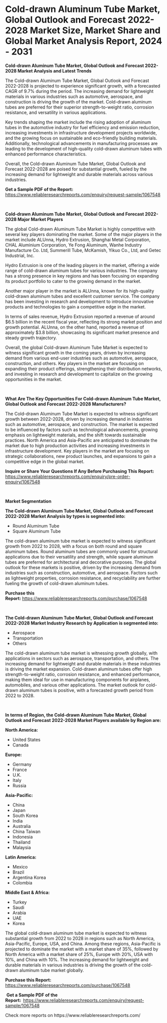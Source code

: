 <p><h1>Cold-drawn Aluminum Tube Market, Global Outlook and Forecast 2022-2028 Market Size, Market Share and Global Market Analysis Report, 2024 - 2031</h1></p><p><strong>Cold-drawn Aluminum Tube Market, Global Outlook and Forecast 2022-2028 Market Analysis and Latest Trends</strong></p>
<p><p>The Cold-drawn Aluminum Tube Market, Global Outlook and Forecast 2022-2028 is projected to experience significant growth, with a forecasted CAGR of 9.7% during the period. The increasing demand for lightweight materials in various industries such as automotive, aerospace, and construction is driving the growth of the market. Cold-drawn aluminum tubes are preferred for their superior strength-to-weight ratio, corrosion resistance, and versatility in various applications.</p><p>Key trends shaping the market include the rising adoption of aluminum tubes in the automotive industry for fuel efficiency and emission reduction, increasing investments in infrastructure development projects worldwide, and the growing focus on sustainable and eco-friendly building materials. Additionally, technological advancements in manufacturing processes are leading to the development of high-quality cold-drawn aluminum tubes with enhanced performance characteristics.</p><p>Overall, the Cold-drawn Aluminum Tube Market, Global Outlook and Forecast 2022-2028 are poised for substantial growth, fueled by the increasing demand for lightweight and durable materials across various industries.</p></p>
<p><strong>Get a Sample PDF of the Report:&nbsp;</strong> <a href="https://www.reliableresearchreports.com/enquiry/request-sample/1067548">https://www.reliableresearchreports.com/enquiry/request-sample/1067548</a></p>
<p>&nbsp;</p>
<p><strong>Cold-drawn Aluminum Tube Market, Global Outlook and Forecast 2022-2028 Major Market Players</strong></p>
<p><p>The global Cold-drawn Aluminum Tube Market is highly competitive with several key players dominating the market. Some of the major players in the market include ALUnna, Hydro Extrusion, Shanghai Metal Corporation, CHAL Aluminium Corporation, Ye Fong Aluminum, Wanhe Industry Manufacture Co. Ltd, Summerill Tube, McKamish, Yikuo Co., Ltd, and Getec Industrial, Inc.</p><p>Hydro Extrusion is one of the leading players in the market, offering a wide range of cold-drawn aluminum tubes for various industries. The company has a strong presence in key regions and has been focusing on expanding its product portfolio to cater to the growing demand in the market.</p><p>Another major player in the market is ALUnna, known for its high-quality cold-drawn aluminum tubes and excellent customer service. The company has been investing in research and development to introduce innovative products and technologies to gain a competitive edge in the market.</p><p>In terms of sales revenue, Hydro Extrusion reported a revenue of around $6.5 billion in the recent fiscal year, reflecting its strong market position and growth potential. ALUnna, on the other hand, reported a revenue of approximately $3.8 billion, showcasing its significant market presence and steady growth trajectory.</p><p>Overall, the global Cold-drawn Aluminum Tube Market is expected to witness significant growth in the coming years, driven by increasing demand from various end-user industries such as automotive, aerospace, construction, and others. Key players in the market are focusing on expanding their product offerings, strengthening their distribution networks, and investing in research and development to capitalize on the growing opportunities in the market.</p></p>
<p>&nbsp;</p>
<p><strong>What Are The Key Opportunities For Cold-drawn Aluminum Tube Market, Global Outlook and Forecast 2022-2028 Manufacturers?</strong></p>
<p><p>The Cold-drawn Aluminum Tube Market is expected to witness significant growth between 2022-2028, driven by increasing demand in industries such as automotive, aerospace, and construction. The market is expected to be influenced by factors such as technological advancements, growing emphasis on lightweight materials, and the shift towards sustainable practices. North America and Asia-Pacific are anticipated to dominate the market due to high production activities and increasing investments in infrastructure development. Key players in the market are focusing on strategic collaborations, new product launches, and expansions to gain a competitive edge in the global market.</p></p>
<p><strong>Inquire or Share Your Questions If Any Before Purchasing This Report:</strong> <a href="https://www.reliableresearchreports.com/enquiry/pre-order-enquiry/1067548">https://www.reliableresearchreports.com/enquiry/pre-order-enquiry/1067548</a></p>
<p>&nbsp;</p>
<p><strong>Market Segmentation</strong></p>
<p><strong>The Cold-drawn Aluminum Tube Market, Global Outlook and Forecast 2022-2028 Market Analysis by types is segmented into:</strong></p>
<p><ul><li>Round Aluminum Tube</li><li>Square Aluminum Tube</li></ul></p>
<p><p>The cold-drawn aluminum tube market is expected to witness significant growth from 2022 to 2028, with a focus on both round and square aluminum tubes. Round aluminum tubes are commonly used for structural applications due to their versatility and strength, while square aluminum tubes are preferred for architectural and decorative purposes. The global outlook for these markets is positive, driven by the increasing demand from industries such as construction, automotive, and aerospace. Factors such as lightweight properties, corrosion resistance, and recyclability are further fueling the growth of cold-drawn aluminum tubes.</p></p>
<p><strong>Purchase this Report:&nbsp;</strong><a href="https://www.reliableresearchreports.com/purchase/1067548">https://www.reliableresearchreports.com/purchase/1067548</a></p>
<p>&nbsp;</p>
<p><strong>The Cold-drawn Aluminum Tube Market, Global Outlook and Forecast 2022-2028 Market Industry Research by Application is segmented into:</strong></p>
<p><ul><li>Aerospace</li><li>Transportation</li><li>Others</li></ul></p>
<p><p>The cold-drawn aluminum tube market is witnessing growth globally, with applications in sectors such as aerospace, transportation, and others. The increasing demand for lightweight and durable materials in these industries is driving the market expansion. Cold-drawn aluminum tubes offer high strength-to-weight ratio, corrosion resistance, and enhanced performance, making them ideal for use in manufacturing components for airplanes, automobiles, and various other applications. The market outlook for cold-drawn aluminum tubes is positive, with a forecasted growth period from 2022 to 2028.</p></p>
<p>&nbsp;</p>
<p><strong>In terms of Region, the Cold-drawn Aluminum Tube Market, Global Outlook and Forecast 2022-2028 Market Players available by Region are:</strong></p>
<p>
    <p> <strong> North America: </strong>
        <ul>
            <li>United States</li>
            <li>Canada</li>
        </ul>
        </p> 
    <p> <strong> Europe: </strong>
        <ul>
            <li>Germany</li>
            <li>France</li>
            <li>U.K.</li>
            <li>Italy</li>
            <li>Russia</li>
        </ul>
        </p> 
    <p> <strong> Asia-Pacific: </strong>
        <ul>
            <li>China</li>
            <li>Japan</li>
            <li>South Korea</li>
            <li>India</li>
            <li>Australia</li>
            <li>China Taiwan</li>
            <li>Indonesia</li>
            <li>Thailand</li>
            <li>Malaysia</li>
        </ul>
        </p> 
    <p> <strong> Latin America: </strong>
        <ul>
            <li>Mexico</li>
            <li>Brazil</li>
            <li>Argentina Korea</li>
            <li>Colombia</li>
        </ul>
        </p> 
    <p> <strong> Middle East & Africa: </strong>
        <ul>
            <li>Turkey</li>
            <li>Saudi</li>
            <li>Arabia</li>
            <li>UAE</li>
            <li>Korea</li>
        </ul>
    </p>
    </p>
<p><p>The global cold-drawn aluminum tube market is expected to witness substantial growth from 2022 to 2028 in regions such as North America, Asia-Pacific, Europe, USA, and China. Among these regions, Asia-Pacific is projected to dominate the market with a market share of 35%, followed by North America with a market share of 25%, Europe with 20%, USA with 10%, and China with 10%. The increasing demand for lightweight and durable materials in various industries is driving the growth of the cold-drawn aluminum tube market globally.</p></p>
<p><strong>Purchase this Report: </strong><a href="https://www.reliableresearchreports.com/purchase/1067548">https://www.reliableresearchreports.com/purchase/1067548</a></p>
<p>&nbsp;<strong>Get a Sample PDF of the Report:&nbsp;&nbsp;</strong><a href="https://www.reliableresearchreports.com/enquiry/request-sample/1067548">https://www.reliableresearchreports.com/enquiry/request-sample/1067548</a></p>
<p><strong></strong></p>
<p>Check more reports on https://www.reliableresearchreports.com/</p>